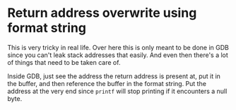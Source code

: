 # Return address overwrite using format string

This is very tricky in real life. Over here this is only meant to be done in
GDB since you can't leak stack addresses that easily. And even then there's a
lot of things that need to be taken care of.

Inside GDB, just see the address the return address is present at, put it in
the buffer, and then reference the buffer in the format string. Put the address
at the very end since `printf` will stop printing if it encounters a null byte.

